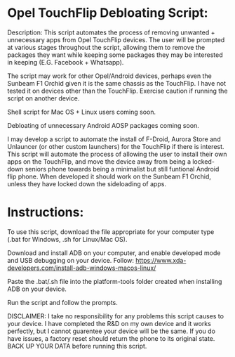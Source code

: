 # Opel TouchFlip Debloating Script:

Description: This script automates the process of removing unwanted + unnecessary apps from Opel TouchFlip devices. The user will be prompted at various stages throughout the script, allowing them to remove the packages they want while keeping some packages they may be interested in keeping (E.G. Facebook + Whatsapp).

The script may work for other Opel/Android devices, perhaps even the Sunbeam F1 Orchid given it is the same chassis as the TouchFlip. I have not tested it on devices other than the TouchFlip. Exercise caution if running the script on another device. 

Shell script for Mac OS + Linux users coming soon. 

Debloating of unnecessary Android AOSP packages coming soon.

I may develop a script to automate the install of F-Droid, Aurora Store and Unlauncer (or other custom launchers) for the TouchFlip if there is interest. This script will automate the process of allowing the user to install their own apps on the TouchFlip, and move the device away from being a locked-down seniors phone towards being a minimalist but still funtional Android flip phone. When developed it should work on the Sunbeam F1 Orchid, unless they have locked down the sideloading of apps.

# Instructions:

To use this script, download the file appropriate for your computer type (.bat for Windows, .sh for Linux/Mac OS).

Download and install ADB on your computer, and enable developed mode and USB debugging on your device. Follow: https://www.xda-developers.com/install-adb-windows-macos-linux/

Paste the .bat/.sh file into the platform-tools folder created when installing ADB on your device. 

Run the script and follow the prompts.

DISCLAIMER: I take no responsibility for any problems this script causes to your device. I have completed the R&D on my own device and it works perfectly, but I cannot guarentee your device will be the same. If you do have issues, a factory reset should return the phone to its original state. BACK UP YOUR DATA before running this script.
